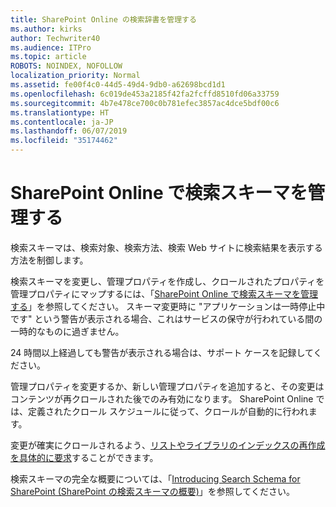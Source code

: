 ```yaml
---
title: SharePoint Online の検索辞書を管理する
ms.author: kirks
author: Techwriter40
ms.audience: ITPro
ms.topic: article
ROBOTS: NOINDEX, NOFOLLOW
localization_priority: Normal
ms.assetid: fe00f4c0-44d5-49d4-9db0-a62698bcd1d1
ms.openlocfilehash: 6c019de453a2185f42fa2fcffd8510fd06a33759
ms.sourcegitcommit: 4b7e478ce700c0b781efec3857ac4dce5bdf00c6
ms.translationtype: HT
ms.contentlocale: ja-JP
ms.lasthandoff: 06/07/2019
ms.locfileid: "35174462"
---
```

# <a name="manage-search-schema-in-sharepoint-online"></a>SharePoint Online で検索スキーマを管理する

検索スキーマは、検索対象、検索方法、検索 Web サイトに検索結果を表示する方法を制御します。 

検索スキーマを変更し、管理プロパティを作成し、クロールされたプロパティを管理プロパティにマップするには、「[SharePoint Online で検索スキーマを管理する](https://docs.microsoft.com/sharepoint/manage-search-schema)」を参照してください。 スキーマ変更時に "アプリケーションは一時停止中です" という警告が表示される場合、これはサービスの保守が行われている間の一時的なものに過ぎません。 

24 時間以上経過しても警告が表示される場合は、サポート ケースを記録してください。

管理プロパティを変更するか、新しい管理プロパティを追加すると、その変更はコンテンツが再クロールされた後でのみ有効になります。 SharePoint Online では、定義されたクロール スケジュールに従って、クロールが自動的に行われます。

変更が確実にクロールされるよう、[リストやライブラリのインデックスの再作成を具体的に要求](https://docs.microsoft.com/sharepoint/manage-search-schema#request-re-indexing-of-a-document-library-or-list)することができます。 

検索スキーマの完全な概要については、「[Introducing Search Schema for SharePoint (SharePoint の検索スキーマの概要)](https://blogs.technet.microsoft.com/tothesharepoint/2012/11/25/introducing-search-schema-for-sharepoint-2013/)」を参照してください。 

